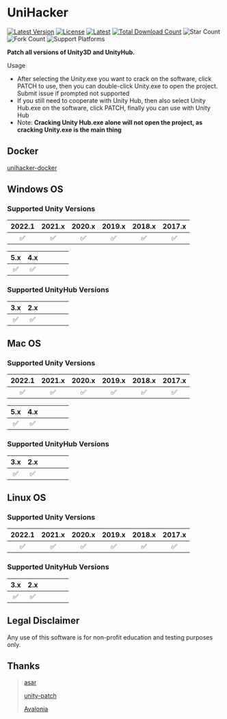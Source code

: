 # UniHacker

[![Latest Version](https://img.shields.io/github/v/release/tylearymf/UniHacker?color=%23FF3300)](https://github.com/tylearymf/UniHacker/releases/latest)
[![License](https://img.shields.io/github/license/tylearymf/UniHacker)](https://github.com/tylearymf/UniHacker/blob/main/LICENSE)
[![Latest](https://img.shields.io/github/downloads/tylearymf/UniHacker/latest/total)](https://github.com/tylearymf/UniHacker/releases/latest)
[![Total Download Count](https://img.shields.io/github/downloads/tylearymf/UniHacker/total)](https://github.com/tylearymf/UniHacker/releases)
![Star Count](https://img.shields.io/github/stars/tylearymf/UniHacker?style=social)
![Fork Count](https://img.shields.io/github/forks/tylearymf/UniHacker?style=social)
![Support Platforms](https://img.shields.io/powershellgallery/p/Pester)
<!--[![Open Issues](https://img.shields.io/github/issues/tylearymf/UniHacker)](https://github.com/tylearymf/UniHacker/issues)
[![Close Issues](https://img.shields.io/github/issues-closed/tylearymf/UniHacker)](https://github.com/tylearymf/UniHacker/issues?q=is%3Aissue+is%3Aclosed)-->

**Patch all versions of Unity3D and UnityHub.**

Usage

* After selecting the Unity.exe you want to crack on the software, click PATCH to use, then you can double-click Unity.exe to open the project. Submit issue if prompted not supported
* If you still need to cooperate with Unity Hub, then also select Unity Hub.exe on the software, click PATCH, finally you can use with Unity Hub
* Note: **Cracking Unity Hub.exe alone will not open the project, as cracking Unity.exe is the main thing**

## Docker

[unihacker-docker](https://github.com/tylearymf/unihacker-docker)

## Windows OS

### Supported Unity Versions

|       2022.1       |       2021.x       |       2020.x       |       2019.x       |       2018.x       |       2017.x       |
| :----------------: | :----------------: | :----------------: | :----------------: | :----------------: | :----------------: |
| :white_check_mark: | :white_check_mark: | :white_check_mark: | :white_check_mark: | :white_check_mark: | :white_check_mark: |

|        5.x         |        4.x         |      |      |      |      |
| :----------------: | :----------------: | ---- | ---- | ---- | ---- |
| :white_check_mark: | :white_check_mark: |      |      |      |      |

### Supported UnityHub Versions

|        3.x         |        2.x         |      |      |      |      |
| :----------------: | :----------------: | ---- | ---- | ---- | ---- |
| :white_check_mark: | :white_check_mark: |      |      |      |      |

## Mac OS

### Supported Unity Versions

|       2022.1       |       2021.x       |       2020.x       |       2019.x       |       2018.x       |       2017.x       |
| :----------------: | :----------------: | :----------------: | :----------------: | :----------------: | :----------------: |
| :white_check_mark: | :white_check_mark: | :white_check_mark: | :white_check_mark: | :white_check_mark: | :white_check_mark: |

|        5.x         |        4.x         |      |      |      |      |
| :----------------: | :----------------: | ---- | ---- | ---- | ---- |
| :white_check_mark: | :white_check_mark: |      |      |      |      |

### Supported UnityHub Versions

|        3.x         |        2.x         |      |      |      |      |
| :----------------: | :----------------: | ---- | ---- | ---- | ---- |
| :white_check_mark: | :white_check_mark: |      |      |      |      |

## Linux OS

### Supported Unity Versions

|       2022.1       |       2021.x       |       2020.x       |       2019.x       |       2018.x       |       2017.x       |
| :----------------: | :----------------: | :----------------: | :----------------: | :----------------: | :----------------: |
| :white_check_mark: | :white_check_mark: | :white_check_mark: | :white_check_mark: | :white_check_mark: | :white_check_mark: |

### Supported UnityHub Versions

|        3.x         |        2.x         |      |      |      |      |
| :----------------: | :----------------: | ---- | ---- | ---- | ---- |
| :white_check_mark: | :white_check_mark: |      |      |      |      |

## Legal Disclaimer

Any use of this software is for non-profit education and testing purposes only.

## Thanks

> [asar](https://github.com/Jiiks/asar.net)
>
> [unity-patch](https://github.com/aevitas/unity-patch)
>
> [Avalonia](https://github.com/AvaloniaUI/Avalonia)

